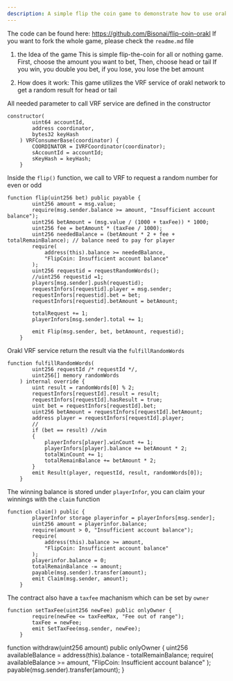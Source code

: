 ```yaml
---
description: A simple flip the coin game to demonstrate how to use orakl-vrf
---
```


The code can be found here: https://github.com/Bisonai/flip-coin-orakl
If you want to fork the whole game, please check the `readme.md` file

1. the Idea of the game
This is simple flip-the-coin for all or nothing game.
First, choose the amount you want to bet, 
Then, choose head or tail
If you win, you double you bet, if you lose, you lose the bet amount

2. How does it work:
This game utilizes the VRF service of orakl network to get a random result for head or tail

All needed parameter to call VRF service are defined in the constructor

```
constructor(
        uint64 accountId,
        address coordinator,
        bytes32 keyHash
    ) VRFConsumerBase(coordinator) {
        COORDINATOR = IVRFCoordinator(coordinator);
        sAccountId = accountId;
        sKeyHash = keyHash;
    }

```

Inside the `flip()` function, we call to VRF to request a random number for even or odd

```
function flip(uint256 bet) public payable {
        uint256 amount = msg.value;
        require(msg.sender.balance >= amount, "Insufficient account balance");
        uint256 betAmount = (msg.value / (1000 + taxFee)) * 1000;
        uint256 fee = betAmount * (taxFee / 1000);
        uint256 neededBalance = (betAmount * 2 + fee + totalRemainBalance); // balance need to pay for player
        require(
            address(this).balance >= neededBalance,
            "FlipCoin: Insufficient account balance"
        );
        uint256 requestid = requestRandomWords();
        //uint256 requestid =1;
        players[msg.sender].push(requestid);
        requestInfors[requestid].player = msg.sender;
        requestInfors[requestid].bet = bet;
        requestInfors[requestid].betAmount = betAmount;

        totalRequest += 1;
        playerInfors[msg.sender].total += 1;

        emit Flip(msg.sender, bet, betAmount, requestid);
    }

```
Orakl VRF service return the result via the `fulfillRandomWords`

```
function fulfillRandomWords(
        uint256 requestId /* requestId */,
        uint256[] memory randomWords
    ) internal override {
        uint result = randomWords[0] % 2;
        requestInfors[requestId].result = result;
        requestInfors[requestId].hasResult = true;
        uint bet = requestInfors[requestId].bet;
        uint256 betAmount = requestInfors[requestId].betAmount;
        address player = requestInfors[requestId].player;
        //
        if (bet == result) //win
        {
            playerInfors[player].winCount += 1;
            playerInfors[player].balance += betAmount * 2;
            totalWinCount += 1;
            totalRemainBalance += betAmount * 2;
        }
        emit Result(player, requestId, result, randomWords[0]);
    }
```
The winning balance is stored under `playerInfor`, you can claim your winnings with the `claim` function

```
function claim() public {
        playerInfor storage playerinfor = playerInfors[msg.sender];
        uint256 amount = playerinfor.balance;
        require(amount > 0, "Insufficient account balance");
        require(
            address(this).balance >= amount,
            "FlipCoin: Insufficient account balance"
        );
        playerinfor.balance = 0;
        totalRemainBalance -= amount;
        payable(msg.sender).transfer(amount);
        emit Claim(msg.sender, amount);
    }
```

The contract also have a `taxfee` machanism which can be set by `owner`

```
function setTaxFee(uint256 newFee) public onlyOwner {
        require(newFee <= taxFeeMax, "Fee out of range");
        taxFee = newFee;
        emit SetTaxFee(msg.sender, newFee);
    }

```
function withdraw(uint256 amount) public onlyOwner {
        uint256 availableBalance = address(this).balance - totalRemainBalance;
        require(
            availableBalance >= amount,
            "FlipCoin: Insufficient account balance"
        );
        payable(msg.sender).transfer(amount);
    }
```